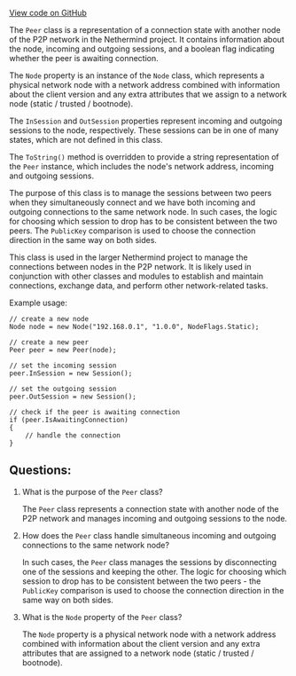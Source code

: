 [View code on GitHub](https://github.com/NethermindEth/nethermind/src/Nethermind/Nethermind.Network/Peer.cs)

The `Peer` class is a representation of a connection state with another node of the P2P network in the Nethermind project. It contains information about the node, incoming and outgoing sessions, and a boolean flag indicating whether the peer is awaiting connection. 

The `Node` property is an instance of the `Node` class, which represents a physical network node with a network address combined with information about the client version and any extra attributes that we assign to a network node (static / trusted / bootnode). 

The `InSession` and `OutSession` properties represent incoming and outgoing sessions to the node, respectively. These sessions can be in one of many states, which are not defined in this class. 

The `ToString()` method is overridden to provide a string representation of the `Peer` instance, which includes the node's network address, incoming and outgoing sessions. 

The purpose of this class is to manage the sessions between two peers when they simultaneously connect and we have both incoming and outgoing connections to the same network node. In such cases, the logic for choosing which session to drop has to be consistent between the two peers. The `PublicKey` comparison is used to choose the connection direction in the same way on both sides. 

This class is used in the larger Nethermind project to manage the connections between nodes in the P2P network. It is likely used in conjunction with other classes and modules to establish and maintain connections, exchange data, and perform other network-related tasks. 

Example usage:

```
// create a new node
Node node = new Node("192.168.0.1", "1.0.0", NodeFlags.Static);

// create a new peer
Peer peer = new Peer(node);

// set the incoming session
peer.InSession = new Session();

// set the outgoing session
peer.OutSession = new Session();

// check if the peer is awaiting connection
if (peer.IsAwaitingConnection)
{
    // handle the connection
}
```
## Questions: 
 1. What is the purpose of the `Peer` class?
    
    The `Peer` class represents a connection state with another node of the P2P network and manages incoming and outgoing sessions to the node.

2. How does the `Peer` class handle simultaneous incoming and outgoing connections to the same network node?
    
    In such cases, the `Peer` class manages the sessions by disconnecting one of the sessions and keeping the other. The logic for choosing which session to drop has to be consistent between the two peers - the `PublicKey` comparison is used to choose the connection direction in the same way on both sides.

3. What is the `Node` property of the `Peer` class?
    
    The `Node` property is a physical network node with a network address combined with information about the client version and any extra attributes that are assigned to a network node (static / trusted / bootnode).